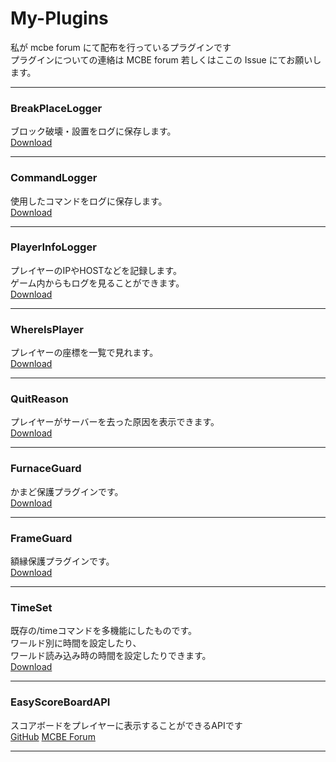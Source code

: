 # My-Plugins
私が mcbe forum にて配布を行っているプラグインです  
プラグインについての連絡は MCBE forum 若しくはここの Issue にてお願いします。
***
### BreakPlaceLogger
ブロック破壊・設置をログに保存します。  
[Download](https://forum.mcbe.jp/resources/296/)
***


### CommandLogger
使用したコマンドをログに保存します。  
[Download](https://forum.mcbe.jp/resources/294/)
***


### PlayerInfoLogger
プレイヤーのIPやHOSTなどを記録します。  
ゲーム内からもログを見ることができます。  
[Download](https://forum.mcbe.jp/resources/381/)
***


### WhereIsPlayer
プレイヤーの座標を一覧で見れます。  
[Download](https://forum.mcbe.jp/resources/293/)
***


### QuitReason
プレイヤーがサーバーを去った原因を表示できます。  
[Download](https://forum.mcbe.jp/resources/382/)
***


### FurnaceGuard
かまど保護プラグインです。  
[Download](https://forum.mcbe.jp/resources/380/)
***


### FrameGuard
額縁保護プラグインです。  
[Download](https://forum.mcbe.jp/resources/323/)
***


### TimeSet
既存の/timeコマンドを多機能にしたものです。  
ワールド別に時間を設定したり、  
ワールド読み込み時の時間を設定したりできます。  
[Download](https://forum.mcbe.jp/resources/397/)
***

### EasyScoreBoardAPI
スコアボードをプレイヤーに表示することができるAPIです  
[GitHub](https://github.com/Saisana299/EasyScoreboardAPI)
[MCBE Forum](https://forum.mcbe.jp/resources/403/)
***
